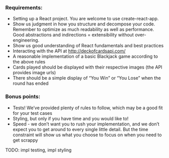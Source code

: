 ### Requirements:
- Setting up a React project. You are welcome to use create-react-app.
- Show us judgment in how you structure and decompose your code. Remember to optimize as much readability as well as performance. Good abstractions and indirections = extensibility without over-engineering.
- Show us good understanding of React fundamentals and best practices
- Interacting with the API at http://deckofcardsapi.com/
- A reasonable implementation of a basic Blackjack game according to the above rules
- Cards played should be displayed with their respective images (the API provides image urls)
- There should be a simple display of “You Win” or “You Lose” when the round has ended

### Bonus points:
- Tests! We’ve provided plenty of rules to follow, which may be a good fit for your test cases
- Styling, but only if you have time and you would like to!
- Speed - we don’t want you to rush your implementation, and we don’t expect you to get around to every single little detail. But the time constraint will show us what you choose to focus on when you need to get scrappy



TODO: impl testing, impl styling